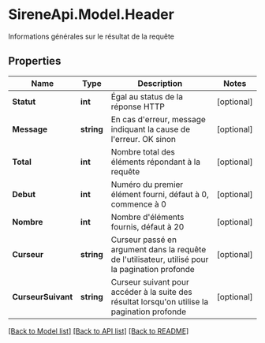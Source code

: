 # SireneApi.Model.Header
Informations générales sur le résultat de la requête

## Properties

Name | Type | Description | Notes
------------ | ------------- | ------------- | -------------
**Statut** | **int** | Égal au status de la réponse HTTP | [optional] 
**Message** | **string** | En cas d&#39;erreur, message indiquant la cause de l&#39;erreur. OK sinon | [optional] 
**Total** | **int** | Nombre total des éléments répondant à la requête | [optional] 
**Debut** | **int** | Numéro du premier élément fourni, défaut à 0, commence à 0 | [optional] 
**Nombre** | **int** | Nombre d&#39;éléments fournis, défaut à 20 | [optional] 
**Curseur** | **string** | Curseur passé en argument dans la requête de l&#39;utilisateur, utilisé pour la pagination profonde | [optional] 
**CurseurSuivant** | **string** | Curseur suivant pour accéder à la suite des résultat lorsqu&#39;on utilise la pagination profonde | [optional] 

[[Back to Model list]](../README.md#documentation-for-models) [[Back to API list]](../README.md#documentation-for-api-endpoints) [[Back to README]](../README.md)

